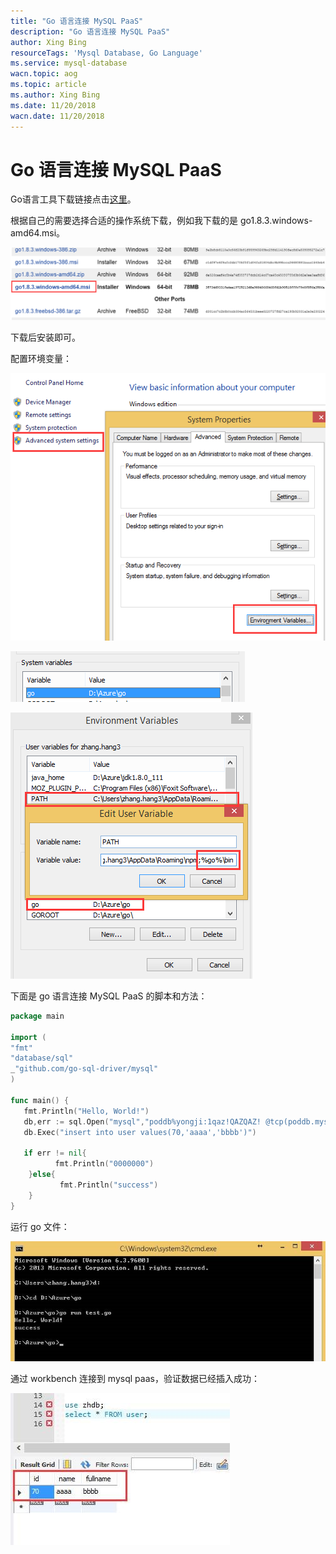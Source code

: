 ```yaml
---
title: "Go 语言连接 MySQL PaaS"
description: "Go 语言连接 MySQL PaaS"
author: Xing Bing
resourceTags: 'Mysql Database, Go Language'
ms.service: mysql-database
wacn.topic: aog
ms.topic: article
ms.author: Xing Bing
ms.date: 11/20/2018
wacn.date: 11/20/2018
---
```


# Go 语言连接 MySQL PaaS

Go语言工具下载链接点击[这里](https://golang.org/dl/)。

根据自己的需要选择合适的操作系统下载，例如我下载的是 go1.8.3.windows-amd64.msi。

![01](media/aog-sql-database-howto-connect-mysql-pass-by-go-language/01.png "01")

下载后安装即可。

配置环境变量：

![02](media/aog-sql-database-howto-connect-mysql-pass-by-go-language/02.png "02")

![03](media/aog-sql-database-howto-connect-mysql-pass-by-go-language/03.png "03")

![04](media/aog-sql-database-howto-connect-mysql-pass-by-go-language/04.png "04")

下面是 go 语言连接 MySQL PaaS 的脚本和方法：

```go
package main

import (
"fmt"
"database/sql"
_"github.com/go-sql-driver/mysql"
)

func main() {
   fmt.Println("Hello, World!")
   db,err := sql.Open("mysql","poddb%yongji:1qaz!QAZQAZ! @tcp(poddb.mysqldb.chinacloudapi.cn:3306)/zhdb")
   db.Exec("insert into user values(70,'aaaa','bbbb')")

   if err != nil{
          fmt.Println("0000000")
    }else{
           fmt.Println("success")
    }
}
```

运行 go 文件：

![05](media/aog-sql-database-howto-connect-mysql-pass-by-go-language/05.jpg "05")

通过 workbench 连接到 mysql paas，验证数据已经插入成功：

![06](media/aog-sql-database-howto-connect-mysql-pass-by-go-language/06.jpg "06")